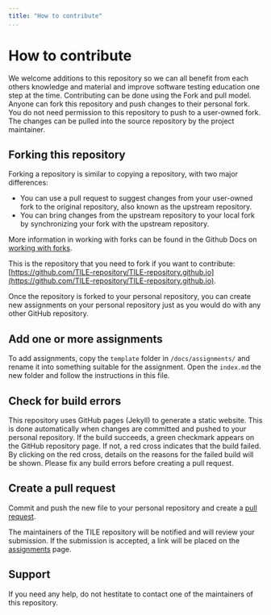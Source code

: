 ```yaml
---
title: "How to contribute"
...
```


# How to contribute

We welcome additions to this repository so we can all benefit from each others knowledge and material and improve software testing education one step at the time. Contributing can be done using the Fork and pull model. Anyone can fork this repository and push changes to their personal fork. You do not need permission to this repository to push to a user-owned fork. The changes can be pulled into the source repository by the project maintainer.

## Forking this repository

Forking a repository is similar to copying a repository, with two major differences:

- You can use a pull request to suggest changes from your user-owned fork to the original repository, also known as the upstream repository.
- You can bring changes from the upstream repository to your local fork by synchronizing your fork with the upstream repository.

More information in working with forks can be found in the Github Docs on [working with forks](https://docs.github.com/en/github/collaborating-with-pull-requests/working-with-forks/about-forks).

This is the repository that you need to fork if you want to contribute: [https://github.com/TILE-repository/TILE-repository.github.io](https://github.com/TILE-repository/TILE-repository.github.io).

Once the repository is forked to your personal repository, you can create new assignments on your personal repository just as you would do with any other GitHub repository.

## Add one or more assignments

To add assignments, copy the `template` folder in `/docs/assignments/` and rename it into something suitable for the assignment. Open the `index.md` the new folder and follow the instructions in this file.

## Check for build errors

This repository uses GitHub pages (Jekyll) to generate a static website. This is done automatically when changes are committed and pushed to your personal repository. If the build succeeds, a green checkmark appears on the GitHub repository page. If not, a red cross indicates that the build failed. By clicking on the red cross, details on the reasons for the failed build will be shown. Please fix any build errors before creating a pull request.

## Create a pull request

Commit and push the new file to your personal repository and create a [pull request](https://docs.github.com/en/github/collaborating-with-pull-requests/proposing-changes-to-your-work-with-pull-requests/creating-a-pull-request-from-a-fork).

The maintainers of the TILE repository will be notified and will review your submission. If the submission is accepted, a link will be placed on the [assignments](assignments/index.md) page.

## Support

If you need any help, do not hestitate to contact one of the maintainers of this repository.